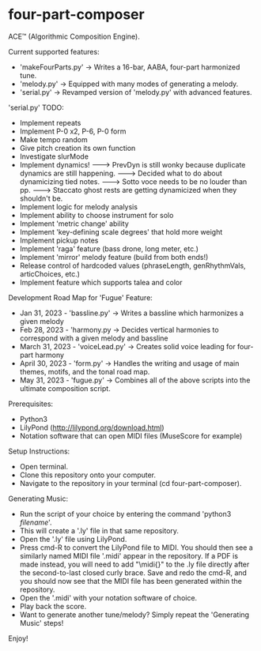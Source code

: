 # four-part-composer

ACE™ (Algorithmic Composition Engine).

Current supported features:
- 'makeFourParts.py' -> Writes a 16-bar, AABA, four-part harmonized tune.
- 'melody.py' -> Equipped with many modes of generating a melody.
- 'serial.py' -> Revamped version of 'melody.py' with advanced features.

'serial.py' TODO: 
- Implement repeats
- Implement P-0 x2, P-6, P-0 form
- Make tempo random
- Give pitch creation its own function
- Investigate slurMode
- Implement dynamics!
---> PrevDyn is still wonky because duplicate dynamics are still happening.
---> Decided what to do about dynamicizing tied notes.
---> Sotto voce needs to be no louder than pp.
---> Staccato ghost rests are getting dynamicized when they shouldn't be.
- Implement logic for melody analysis
- Implement ability to choose instrument for solo
- Implement 'metric change' ability
- Implement 'key-defining scale degrees' that hold more weight
- Implement pickup notes
- Implement 'raga' feature (bass drone, long meter, etc.)
- Implement 'mirror' melody feature (build from both ends!)
- Release control of hardcoded values (phraseLength, genRhythmVals, articChoices, etc.)
- Implement feature which supports talea and color

Development Road Map for 'Fugue' Feature: 
- Jan 31, 2023 - 'bassline.py' -> Writes a bassline which harmonizes a given melody
- Feb 28, 2023 - 'harmony.py -> Decides vertical harmonies to correspond with a given melody and bassline
- March 31, 2023 - 'voiceLead.py' -> Creates solid voice leading for four-part harmony
- April 30, 2023 - 'form.py' -> Handles the writing and usage of main themes, motifs, and the tonal road map.
- May 31, 2023 - 'fugue.py' -> Combines all of the above scripts into the ultimate composition script.

Prerequisites:
- Python3
- LilyPond (http://lilypond.org/download.html)
- Notation software that can open MIDI files (MuseScore for example)

Setup Instructions:
- Open terminal.
- Clone this repository onto your computer.
- Navigate to the repository in your terminal (cd four-part-composer).

Generating Music:
- Run the script of your choice by entering the command 'python3 _filename_'.
- This will create a '.ly' file in that same repository.
- Open the '.ly' file using LilyPond.
- Press cmd-R to convert the LilyPond file to MIDI. You should then see a similarly named MIDI file '.midi' appear in the repository. If a PDF is made instead, you will need to add "\midi{}" to the .ly file directly after the second-to-last closed curly brace. Save and redo the cmd-R, and you should now see that the MIDI file has been generated within the repository.
- Open the '.midi' with your notation software of choice.
- Play back the score.
- Want to generate another tune/melody? Simply repeat the 'Generating Music' steps!

Enjoy!


